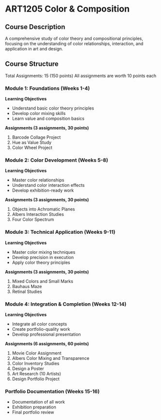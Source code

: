 # ART1205 Color & Composition

## Course Description
A comprehensive study of color theory and compositional principles, focusing on the understanding of color relationships, interaction, and application in art and design.

## Course Structure
Total Assignments: 15 (150 points)
All assignments are worth 10 points each

### Module 1: Foundations (Weeks 1-4)
**Learning Objectives**
- Understand basic color theory principles
- Develop color mixing skills
- Learn value and composition basics

**Assignments (3 assignments, 30 points)**
1. Barcode Collage Project
2. Hue as Value Study
3. Color Wheel Project

### Module 2: Color Development (Weeks 5-8)
**Learning Objectives**
- Master color relationships
- Understand color interaction effects
- Develop exhibition-ready work

**Assignments (3 assignments, 30 points)**
1. Objects into Achromatic Planes
2. Albers Interaction Studies
3. Four Color Spectrum

### Module 3: Technical Application (Weeks 9-11)
**Learning Objectives**
- Master color mixing techniques
- Develop precision in execution
- Apply color theory principles

**Assignments (3 assignments, 30 points)**
1. Mixed Colors and Small Marks
2. Bauhaus Maze
3. Retinal Studies

### Module 4: Integration & Completion (Weeks 12-14)
**Learning Objectives**
- Integrate all color concepts
- Create portfolio-quality work
- Develop professional presentation

**Assignments (6 assignments, 60 points)**
1. Movie Color Assignment
2. Albers Color Mixing and Transparence
3. Color Inventory Studies
4. Design a Poster
5. Art Research (10 Artists)
6. Design Portfolio Project

### Portfolio Documentation (Weeks 15-16)
- Documentation of all work
- Exhibition preparation
- Final portfolio review